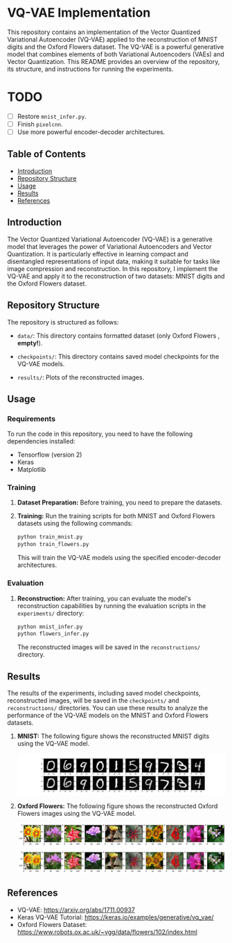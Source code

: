 # VQ-VAE Implementation

This repository contains an implementation of the Vector Quantized Variational Autoencoder (VQ-VAE) applied to the reconstruction of MNIST digits and the Oxford Flowers dataset. The VQ-VAE is a powerful generative model that combines elements of both Variational Autoencoders (VAEs) and Vector Quantization. This README provides an overview of the repository, its structure, and instructions for running the experiments.

# TODO

- [ ] Restore `mnist_infer.py`.
- [ ] Finish `pixelcnn`.
- [ ] Use more powerful encoder-decoder architectures.

## Table of Contents

- [Introduction](#introduction)
- [Repository Structure](#repository-structure)
- [Usage](#usage)
- [Results](#results)
- [References](#references)

## Introduction

The Vector Quantized Variational Autoencoder (VQ-VAE) is a generative model that leverages the power of Variational Autoencoders and Vector Quantization. It is particularly effective in learning compact and disentangled representations of input data, making it suitable for tasks like image compression and reconstruction. In this repository, I implement the VQ-VAE and apply it to the reconstruction of two datasets: MNIST digits and the Oxford Flowers dataset.

## Repository Structure

The repository is structured as follows:

- `data/`: This directory contains formatted dataset (only Oxford Flowers , **empty!**).

- `checkpoints/`: This directory contains saved model checkpoints for the VQ-VAE models.

- `results/`: Plots of the reconstructed images.

## Usage

### Requirements

To run the code in this repository, you need to have the following dependencies installed:

- Tensorflow (version 2)
- Keras
- Matplotlib

### Training

1. **Dataset Preparation:** Before training, you need to prepare the datasets.

2. **Training:** Run the training scripts for both MNIST and Oxford Flowers datasets using the following commands:

   ```bash
   python train_mnist.py
   python train_flowers.py
   ```

   This will train the VQ-VAE models using the specified encoder-decoder architectures.

### Evaluation

1. **Reconstruction:** After training, you can evaluate the model's reconstruction capabilities by running the evaluation scripts in the `experiments/` directory:

   ```bash
   python mnist_infer.py
   python flowers_infer.py
   ```

   The reconstructed images will be saved in the `reconstructions/` directory.

## Results

The results of the experiments, including saved model checkpoints, reconstructed images, will be saved in the `checkpoints/` and `reconstructions/` directories. You can use these results to analyze the performance of the VQ-VAE models on the MNIST and Oxford Flowers datasets.

1. **MNIST:** The following figure shows the reconstructed MNIST digits using the VQ-VAE model.

   ![MNIST Reconstructions](./reconstructions/mnist_recon.png)

2. **Oxford Flowers:** The following figure shows the reconstructed Oxford Flowers images using the VQ-VAE model.

   ![Flowers Reconstructions](./reconstructions/flowers_recon.png)

## References

- VQ-VAE: https://arxiv.org/abs/1711.00937
- Keras VQ-VAE Tutorial: https://keras.io/examples/generative/vq_vae/
- Oxford Flowers Dataset: https://www.robots.ox.ac.uk/~vgg/data/flowers/102/index.html
